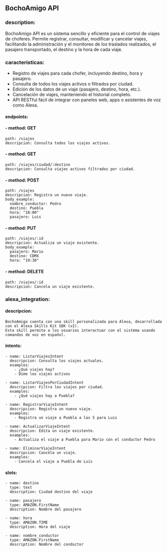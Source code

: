 ## BochoAmigo API
### description: 
  BochoAmigo API es un sistema sencillo y eficiente para el control de viajes de choferes.
  Permite registrar, consultar, modificar y cancelar viajes, facilitando la administración
  y el monitoreo de los traslados realizados, el pasajero transportado, el destino y la hora de cada viaje.

### caracteristicas:
  - Registro de viajes para cada chofer, incluyendo destino, hora y pasajero.
  - Consulta de todos los viajes activos o filtrados por ciudad.
  - Edición de los datos de un viaje (pasajero, destino, hora, etc.).
  - Cancelación de viajes, manteniendo el historial completo.
  - API RESTful fácil de integrar con paneles web, apps o asistentes de voz como Alexa.

#### endpoints:
  #### - method: GET
    path: /viajes
    descripcion: Consulta todos los viajes activos.

  #### - method: GET
    path: /viajes/ciudad/:destino
    descripcion: Consulta viajes activos filtrados por ciudad.

  #### - method: POST
    path: /viajes
    descripcion: Registra un nuevo viaje.
    body_example:
      nombre_conductor: Pedro
      destino: Puebla
      hora: "18:00"
      pasajero: Luis

  #### - method: PUT
    path: /viajes/:id
    descripcion: Actualiza un viaje existente.
    body_example:
      pasajero: Mario
      destino: CDMX
      hora: "19:30"

  #### - method: DELETE
    path: /viajes/:id
    descripcion: Cancela un viaje existente.

### alexa_integration:
  #### descripcion: 
    BochoAmigo cuenta con una skill personalizada para Alexa, desarrollada con el Alexa Skills Kit SDK (v2).
    Esta skill permite a los usuarios interactuar con el sistema usando comandos de voz en español.

  #### intents:
    - name: ListarViajesIntent
      descripcion: Consulta los viajes actuales.
      examples:
        - ¿Qué viajes hay?
        - Dime los viajes activos

    - name: ListarViajesPorCiudadIntent
      descripcion: Filtra los viajes por ciudad.
      examples:
        - ¿Qué viajes hay a Puebla?

    - name: RegistrarViajeIntent
      descripcion: Registra un nuevo viaje.
      examples:
        - Registra un viaje a Puebla a las 5 para Luis

    - name: ActualizarViajeIntent
      descripcion: Edita un viaje existente.
      examples:
        - Actualiza el viaje a Puebla para Mario con el conductor Pedro

    - name: EliminarViajeIntent
      descripcion: Cancela un viaje.
      examples:
        - Cancela el viaje a Puebla de Luis

  #### slots:
    - name: destino
      type: text
      description: Ciudad destino del viaje

    - name: pasajero
      type: AMAZON.FirstName
      description: Nombre del pasajero

    - name: hora
      type: AMAZON.TIME
      description: Hora del viaje

    - name: nombre_conductor
      type: AMAZON.FirstName
      description: Nombre del conductor

